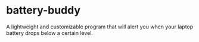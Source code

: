 # battery-buddy

A lightweight and customizable program that will alert you when your laptop battery drops below a certain level.
